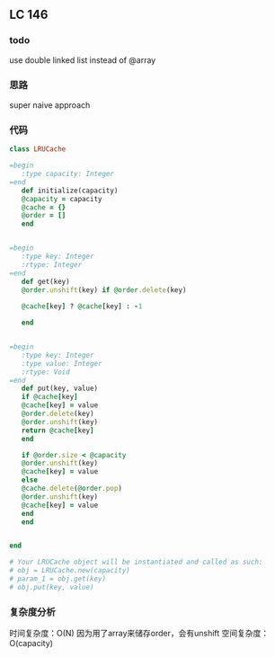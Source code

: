 ## LC 146
### todo
use double linked list instead of @array
### 思路
super naive approach
### 代码
 ``` Ruby
class LRUCache

=begin
    :type capacity: Integer
=end
    def initialize(capacity)
    @capacity = capacity
    @cache = {}
    @order = []
    end


=begin
    :type key: Integer
    :rtype: Integer
=end
    def get(key)
    @order.unshift(key) if @order.delete(key) 
    
    @cache[key] ? @cache[key] : -1

    end


=begin
    :type key: Integer
    :type value: Integer
    :rtype: Void
=end
    def put(key, value)
    if @cache[key]
    @cache[key] = value 
    @order.delete(key)
    @order.unshift(key)
    return @cache[key]
    end

    if @order.size < @capacity
    @order.unshift(key)
    @cache[key] = value
    else 
    @cache.delete(@order.pop)
    @order.unshift(key)
    @cache[key] = value
    end        
    end


end

# Your LRUCache object will be instantiated and called as such:
# obj = LRUCache.new(capacity)
# param_1 = obj.get(key)
# obj.put(key, value)
```
### 复杂度分析
时间复杂度：O(N)
因为用了array来储存order，会有unshift
空间复杂度：O(capacity)